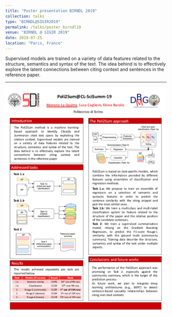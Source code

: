 ```yaml
---
title: "Poster presentation BIRNDL 2019"
collection: talks
type: "BIRNDL@SIGIR2019"
permalink: /talks/poster_birndl19
venue: "BIRNDL @ SIGIR 2019"
date: 2019-07-25
location: "Paris, France"
---
```


Supervised models are trained on a variety of data features related to the structure, semantics and syntax of the text. The idea behind is to effectively explore the latent connections between citing context and sentences in the reference paper.

<hr>
<img src='/images/poli2sum_preview.png'>


